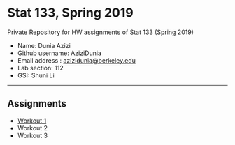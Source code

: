 # Stat 133, Spring 2019

Private Repository for HW assignments of Stat 133 (Spring 2019)

- Name: Dunia Azizi
- Github username: AziziDunia
- Email address : azizidunia@berkeley.edu
- Lab section: 112
- GSI: Shuni Li

-----

## Assignments

- [Workout 1](workout1)
- Workout 2
- Workout 3


